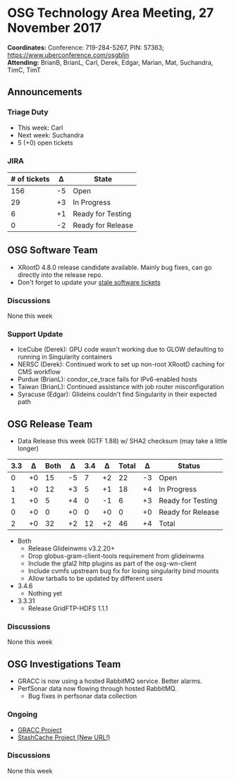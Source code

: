 # OSG Technology Area Meeting, 27 November 2017

**Coordinates:** Conference: 719-284-5267, PIN: 57363; <https://www.uberconference.com/osgblin>   
**Attending:** BrianB, BrianL, Carl, Derek, Edgar, Marian, Mat, Suchandra, TimC, TimT


## Announcements


### Triage Duty

-   This week: Carl
-   Next week: Suchandra
-   5 (+0) open tickets


### JIRA

| # of tickets | &Delta; | State             |
|------------ |------- |----------------- |
| 156          | -5      | Open              |
| 29           | +3      | In Progress       |
| 6            | +1      | Ready for Testing |
| 0            | -2      | Ready for Release |


## OSG Software Team

-   XRootD 4.8.0 release candidate available. Mainly bug fixes, can go directly into the release repo.
-   Don't forget to update your [stale software tickets](https://jira.opensciencegrid.org/issues/?filter=16356)


### Discussions

None this week  


### Support Update

-   IceCube (Derek): GPU code wasn't working due to GLOW defaulting to running in Singularity containers
-   NERSC (Derek): Continued work to set up non-root XRootD caching for CMS workflow
-   Purdue (BrianL): condor\_ce\_trace fails for IPv6-enabled hosts
-   Taiwan (BrianL): Continued assistance with job router misconfiguration
-   Syracuse (Edgar): Glideins couldn't find Singularity in their expected path

## OSG Release Team

-   Data Release this week (IGTF 1.88) w/ SHA2 checksum (may take a little longer)

| 3.3 | &Delta; | Both | &Delta; | 3.4 | &Delta; | Total | &Delta; | Status            |
|--- |------- |---- |------- |--- |------- |----- |------- |----------------- |
| 0   | +0      | 15   | -5      | 7   | +2      | 22    | -3      | Open              |
| 1   | +0      | 12   | +3      | 5   | +1      | 18    | +4      | In Progress       |
| 1   | +0      | 5    | +4      | 0   | -1      | 6     | +3      | Ready for Testing |
| 0   | +0      | 0    | +0      | 0   | +0      | 0     | +0      | Ready for Release |
| 2   | +0      | 32   | +2      | 12  | +2      | 46    | +4      | Total             |

-   Both  
    -   Release Glideinwms v3.2.20+
    -   Drop globus-gram-client-tools requirement from glideinwms
    -   Include the gfal2 http plugins as part of the osg-wn-client
    -   Include cvmfs upstream bug fix for losing singularity bind mounts
    -   Allow tarballs to be updated by different users
-   3.4.6  
    -   Nothing yet
-   3.3.31  
    -   Release GridFTP-HDFS 1.1.1


### Discussions

None this week  


## OSG Investigations Team

-   GRACC is now using a hosted RabbitMQ service.  Better alarms.
-   PerfSonar data now flowing through hosted RabbitMQ.
    -   Bug fixes in perfsonar data collection


### Ongoing

-   [GRACC Project](https://jira.opensciencegrid.org/projects/GRACC/)
-   [StashCache Project (New URL!)](https://opensciencegrid.github.io/StashCache/)


### Discussions

None this week

